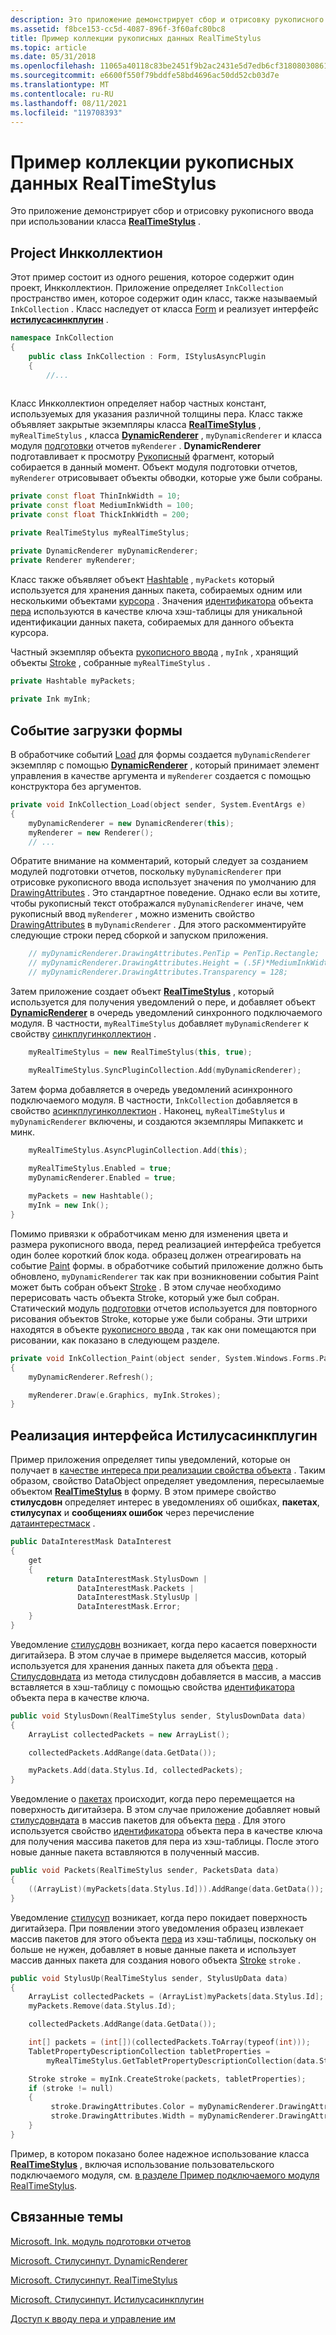 ```yaml
---
description: Это приложение демонстрирует сбор и отрисовку рукописного ввода при использовании класса RealTimeStylus.
ms.assetid: f8bce153-cc5d-4087-896f-3f60afc80bc8
title: Пример коллекции рукописных данных RealTimeStylus
ms.topic: article
ms.date: 05/31/2018
ms.openlocfilehash: 11065a40118c83be2451f9b2ac2431e5d7edb6cf31808030861d9f059774bf78
ms.sourcegitcommit: e6600f550f79bddfe58bd4696ac50dd52cb03d7e
ms.translationtype: MT
ms.contentlocale: ru-RU
ms.lasthandoff: 08/11/2021
ms.locfileid: "119708393"
---
```

# <a name="realtimestylus-ink-collection-sample"></a>Пример коллекции рукописных данных RealTimeStylus

Это приложение демонстрирует сбор и отрисовку рукописного ввода при использовании класса [**RealTimeStylus**](realtimestylus-class.md) .

## <a name="the-inkcollection-project"></a>Project Инкколлектион

Этот пример состоит из одного решения, которое содержит один проект, Инкколлектион. Приложение определяет `InkCollection` пространство имен, которое содержит один класс, также называемый `InkCollection` . Класс наследует от класса [Form](/dotnet/api/system.windows.forms.form?view=netcore-3.1) и реализует интерфейс [**истилусасинкплугин**](/windows/win32/api/rtscom/nn-rtscom-istylusasyncplugin) .


```C++
namespace InkCollection
{
    public class InkCollection : Form, IStylusAsyncPlugin
    {
        //...
      
```



Класс Инкколлектион определяет набор частных констант, используемых для указания различной толщины пера. Класс также объявляет закрытые экземпляры класса [**RealTimeStylus**](realtimestylus-class.md) , `myRealTimeStylus` , класса [**DynamicRenderer**](/previous-versions/windows/desktop/legacy/ms701168(v=vs.85)) , `myDynamicRenderer` и класса модуля [подготовки](/previous-versions/ms828481(v=msdn.10)) отчетов `myRenderer` . **DynamicRenderer** подготавливает к просмотру [Рукописный](/previous-versions/ms552692(v=vs.100)) фрагмент, который собирается в данный момент. Объект модуля подготовки отчетов, `myRenderer` отрисовывает объекты обводки, которые уже были собраны.


```C++
private const float ThinInkWidth = 10;
private const float MediumInkWidth = 100;
private const float ThickInkWidth = 200;

private RealTimeStylus myRealTimeStylus;

private DynamicRenderer myDynamicRenderer;
private Renderer myRenderer;
```



Класс также объявляет объект [Hashtable](/previous-versions/windows/embedded/hh435144(v=msdn.10)) , `myPackets` который используется для хранения данных пакета, собираемых одним или несколькими объектами [курсора](/previous-versions/ms552104(v=vs.100)) . Значения [идентификатора](/previous-versions/ms824826(v=msdn.10)) объекта [пера](/previous-versions/ms824824(v=msdn.10)) используются в качестве ключа хэш-таблицы для уникальной идентификации данных пакета, собираемых для данного объекта курсора.

Частный экземпляр объекта [рукописного ввода](/previous-versions/aa515768(v=msdn.10)) , `myInk` , хранящий объекты [Stroke](/previous-versions/ms552692(v=vs.100)) , собранные `myRealTimeStylus` .


```C++
private Hashtable myPackets;
        
private Ink myInk;
```



## <a name="the-form-load-event"></a>Событие загрузки формы

В обработчике событий [Load](/dotnet/api/system.windows.forms.form.load?view=netcore-3.1) для формы создается `myDynamicRenderer` экземпляр с помощью [**DynamicRenderer**](/previous-versions/windows/desktop/legacy/ms701168(v=vs.85)) , который принимает элемент управления в качестве аргумента и `myRenderer` создается с помощью конструктора без аргументов.


```C++
private void InkCollection_Load(object sender, System.EventArgs e)
{
    myDynamicRenderer = new DynamicRenderer(this);
    myRenderer = new Renderer();
    // ...
```



Обратите внимание на комментарий, который следует за созданием модулей подготовки отчетов, поскольку `myDynamicRenderer` при отрисовке рукописного ввода использует значения по умолчанию для [DrawingAttributes](/previous-versions/ms837931(v=msdn.10)) . Это стандартное поведение. Однако если вы хотите, чтобы рукописный текст отображался `myDynamicRenderer` иначе, чем рукописный ввод `myRenderer` , можно изменить свойство [DrawingAttributes](/previous-versions/ms826347(v=msdn.10)) в `myDynamicRenderer` . Для этого раскомментируйте следующие строки перед сборкой и запуском приложения.


```C++
    // myDynamicRenderer.DrawingAttributes.PenTip = PenTip.Rectangle;
    // myDynamicRenderer.DrawingAttributes.Height = (.5F)*MediumInkWidth;
    // myDynamicRenderer.DrawingAttributes.Transparency = 128;
```



Затем приложение создает объект [**RealTimeStylus**](realtimestylus-class.md) , который используется для получения уведомлений о пере, и добавляет объект [**DynamicRenderer**](/previous-versions/windows/desktop/legacy/ms701168(v=vs.85)) в очередь уведомлений синхронного подключаемого модуля. В частности, `myRealTimeStylus` добавляет `myDynamicRenderer` к свойству [синкплугинколлектион](/previous-versions/ms824833(v=msdn.10)) .


```C++
    myRealTimeStylus = new RealTimeStylus(this, true);

    myRealTimeStylus.SyncPluginCollection.Add(myDynamicRenderer);
```



Затем форма добавляется в очередь уведомлений асинхронного подключаемого модуля. В частности, `InkCollection` добавляется в свойство [асинкплугинколлектион](/previous-versions/ms824831(v=msdn.10)) . Наконец, `myRealTimeStylus` и `myDynamicRenderer` включены, и создаются экземпляры Мипаккетс и минк.


```C++
    myRealTimeStylus.AsyncPluginCollection.Add(this);

    myRealTimeStylus.Enabled = true;
    myDynamicRenderer.Enabled = true;  
      
    myPackets = new Hashtable();
    myInk = new Ink();
}
```



Помимо привязки к обработчикам меню для изменения цвета и размера рукописного ввода, перед реализацией интерфейса требуется один более короткий блок кода. образец должен отреагировать на событие [Paint](/dotnet/api/system.windows.forms.control.paint?view=netcore-3.1) формы. в обработчике событий приложение должно быть обновлено, `myDynamicRenderer` так как при возникновении события Paint может быть собран объект [Stroke](/previous-versions/ms552692(v=vs.100)) . В этом случае необходимо перерисовать часть объекта Stroke, который уже был собран. Статический модуль [подготовки](/previous-versions/ms828481(v=msdn.10)) отчетов используется для повторного рисования объектов Stroke, которые уже были собраны. Эти штрихи находятся в объекте [рукописного ввода](/previous-versions/aa515768(v=msdn.10)) , так как они помещаются при рисовании, как показано в следующем разделе.


```C++
private void InkCollection_Paint(object sender, System.Windows.Forms.PaintEventArgs e)
{
    myDynamicRenderer.Refresh();

    myRenderer.Draw(e.Graphics, myInk.Strokes);
} 
```



## <a name="implementing-the-istylusasyncplugin-interface"></a>Реализация интерфейса Истилусасинкплугин

Пример приложения определяет типы уведомлений, которые он получает в [качестве интереса при реализации свойства объекта](/previous-versions/ms824769(v=msdn.10)) . Таким образом, свойство DataObject определяет уведомления, пересылаемые объектом [**RealTimeStylus**](realtimestylus-class.md) в форму. В этом примере свойство **стилусдовн** определяет интерес в уведомлениях об ошибках, **пакетах**, **стилусупах** и **сообщениях ошибок** через перечисление [датаинтерестмаск](/previous-versions/ms824787(v=msdn.10)) .


```C++
public DataInterestMask DataInterest
{
    get
    {
        return DataInterestMask.StylusDown |
               DataInterestMask.Packets |
               DataInterestMask.StylusUp |
               DataInterestMask.Error;
    }
}
```



Уведомление [стилусдовн](/previous-versions/ms824779(v=msdn.10)) возникает, когда перо касается поверхности дигитайзера. В этом случае в примере выделяется массив, который используется для хранения данных пакета для объекта [пера](/previous-versions/ms824824(v=msdn.10)) . [Стилусдовндата](/previous-versions/ms824107(v=msdn.10)) из метода стилусдовн добавляется в массив, а массив вставляется в хэш-таблицу с помощью свойства [идентификатора](/previous-versions/ms824826(v=msdn.10)) объекта пера в качестве ключа.


```C++
public void StylusDown(RealTimeStylus sender, StylusDownData data)
{
    ArrayList collectedPackets = new ArrayList();

    collectedPackets.AddRange(data.GetData());

    myPackets.Add(data.Stylus.Id, collectedPackets);
}
```



Уведомление о [пакетах](/previous-versions/ms824773(v=msdn.10)) происходит, когда перо перемещается на поверхность дигитайзера. В этом случае приложение добавляет новый [стилусдовндата](/previous-versions/ms824107(v=msdn.10)) в массив пакетов для объекта [пера](/previous-versions/ms824824(v=msdn.10)) . Для этого используется свойство [идентификатора](/previous-versions/ms824826(v=msdn.10)) объекта пера в качестве ключа для получения массива пакетов для пера из хэш-таблицы. После этого новые данные пакета вставляются в полученный массив.


```C++
public void Packets(RealTimeStylus sender, PacketsData data)
{
    ((ArrayList)(myPackets[data.Stylus.Id])).AddRange(data.GetData());
}
```



Уведомление [стилусуп](/previous-versions/ms824782(v=msdn.10)) возникает, когда перо покидает поверхность дигитайзера. При появлении этого уведомления образец извлекает массив пакетов для этого объекта [пера](/previous-versions/ms824824(v=msdn.10)) из хэш-таблицы, поскольку он больше не нужен, добавляет в новые данные пакета и использует массив данных пакета для создания нового объекта [Stroke](/previous-versions/ms552692(v=vs.100)) `stroke` .


```C++
public void StylusUp(RealTimeStylus sender, StylusUpData data)
{
    ArrayList collectedPackets = (ArrayList)myPackets[data.Stylus.Id];
    myPackets.Remove(data.Stylus.Id);

    collectedPackets.AddRange(data.GetData());

    int[] packets = (int[])(collectedPackets.ToArray(typeof(int)));
    TabletPropertyDescriptionCollection tabletProperties =
        myRealTimeStylus.GetTabletPropertyDescriptionCollection(data.Stylus.TabletContextId);

    Stroke stroke = myInk.CreateStroke(packets, tabletProperties);
    if (stroke != null) 
    {
         stroke.DrawingAttributes.Color = myDynamicRenderer.DrawingAttributes.Color;
         stroke.DrawingAttributes.Width = myDynamicRenderer.DrawingAttributes.Width;
    } 
}
```



Пример, в котором показано более надежное использование класса [**RealTimeStylus**](realtimestylus-class.md) , включая использование пользовательского подключаемого модуля, см. [в разделе Пример подключаемого модуля RealTimeStylus](realtimestylus-plug-in-sample.md).

## <a name="related-topics"></a>Связанные темы

<dl> <dt>

[Microsoft. Ink. модуль подготовки отчетов](/previous-versions/ms552630(v=vs.100))
</dt> <dt>

[Microsoft. Стилусинпут. DynamicRenderer](/previous-versions/ms826345(v=msdn.10))
</dt> <dt>

[Microsoft. Стилусинпут. RealTimeStylus](/previous-versions/ms824830(v=msdn.10))
</dt> <dt>

[Microsoft. Стилусинпут. Истилусасинкплугин](/previous-versions/ms824768(v=msdn.10))
</dt> <dt>

[Доступ к вводу пера и управление им](accessing-and-manipulating-stylus-input.md)
</dt> </dl>

 

 

